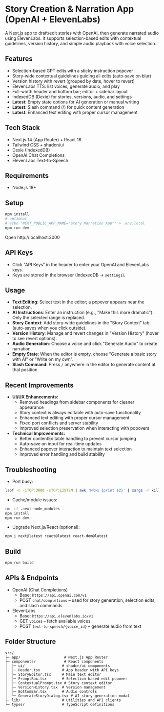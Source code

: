 # Story Creation & Narration App (OpenAI + ElevenLabs)

A Next.js app to draft/edit stories with OpenAI, then generate narrated audio using ElevenLabs. It supports selection-based edits with contextual guidelines, version history, and simple audio playback with voice selection.

## Features
- Selection-based GPT edits with a sticky instruction popover
- Story-wide contextual guidelines guiding all edits (auto-save on blur)
- Version history with revert (grouped by date, hover to revert)
- ElevenLabs TTS: list voices, generate audio, and play
- Full-width header and bottom bar; editor + sidebar layout
- IndexedDB (Dexie) for stories, versions, audio, and settings
- **Latest**: Empty state options for AI generation or manual writing
- **Latest**: Slash command (/) for quick content generation
- **Latest**: Enhanced text editing with proper cursor management

## Tech Stack
- Next.js 14 (App Router) + React 18
- Tailwind CSS + shadcn/ui
- Dexie (IndexedDB)
- OpenAI Chat Completions
- ElevenLabs Text-to-Speech

## Requirements
- Node.js 18+

## Setup
```bash
npm install
# optional
# echo 'NEXT_PUBLIC_APP_NAME="Story Narration App"' > .env.local
npm run dev
```
Open http://localhost:3000

## API Keys
- Click "API Keys" in the header to enter your OpenAI and ElevenLabs keys.
- Keys are stored in the browser (IndexedDB → `settings`).

## Usage
- **Text Editing**: Select text in the editor; a popover appears near the selection.
- **AI Instructions**: Enter an instruction (e.g., "Make this more dramatic"). Only the selected range is replaced.
- **Story Context**: Add story-wide guidelines in the "Story Context" tab (auto-saves when you click outside).
- **Version History**: Manage and revert changes in "Version History" (hover to see revert options).
- **Audio Generation**: Choose a voice and click "Generate Audio" to create narration.
- **Empty State**: When the editor is empty, choose "Generate a basic story with AI" or "Write on my own".
- **Slash Command**: Press `/` anywhere in the editor to generate content at that position.

## Recent Improvements
- **UI/UX Enhancements:**
  - Removed headings from sidebar components for cleaner appearance
  - Story context is always editable with auto-save functionality
  - Enhanced text editing with proper cursor management
  - Fixed port conflicts and server stability
  - Improved selection preservation when interacting with popovers
- **Technical Improvements:**
  - Better contentEditable handling to prevent cursor jumping
  - Auto-save on input for real-time updates
  - Enhanced popover interaction to maintain text selection
  - Improved error handling and build stability

## Troubleshooting
- Port busy:
```bash
lsof -n -iTCP:3000 -sTCP:LISTEN | awk 'NR>1 {print $2}' | xargs -r kill -9
```
- Cache/module issues:
```bash
rm -rf .next node_modules
npm install
npm run dev
```
- Upgrade Next.js/React (optional):
```bash
npm i next@latest react@latest react-dom@latest
```

## Build
```bash
npm run build
```

## APIs & Endpoints
- OpenAI (Chat Completions)
  - Base: `https://api.openai.com/v1`
  - POST `chat/completions` – used for story generation, selection edits, and slash commands
- ElevenLabs
  - Base: `https://api.elevenlabs.io/v1`
  - GET `voices` – fetch available voices
  - POST `text-to-speech/{voice_id}` – generate audio from text

## Folder Structure
```
src/
├─ app/                    # Next.js App Router
├─ components/             # React components
│  ├─ ui/                 # shadcn/ui components
│  ├─ Header.tsx          # App header with API keys
│  ├─ StoryEditor.tsx     # Main text editor
│  ├─ PromptBox.tsx       # Selection-based edit popover
│  ├─ ContextualPrompt.tsx # Story context editor
│  ├─ VersionHistory.tsx  # Version management
│  ├─ BottomBar.tsx       # Audio controls
│  └─ GenerateStoryDialog.tsx # AI story generation modal
├─ lib/                   # Utilities and API clients
└─ types/                 # TypeScript definitions
```
